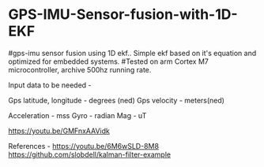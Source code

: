 # GPS-IMU-Sensor-fusion-with-1D-EKF

#gps-imu sensor fusion using 1D ekf..
Simple ekf based on it's equation and optimized for embedded systems.
#Tested on arm Cortex M7 microcontroller, archive 500hz running rate.

Input data to be needed -

Gps latitude, longitude - degrees (ned)
Gps velocity - meters(ned)

Acceleration - mss
Gyro - radian
Mag - uT
 
https://youtu.be/GMFnxAAVidk

References -
https://youtu.be/6M6wSLD-8M8
https://github.com/slobdell/kalman-filter-example
